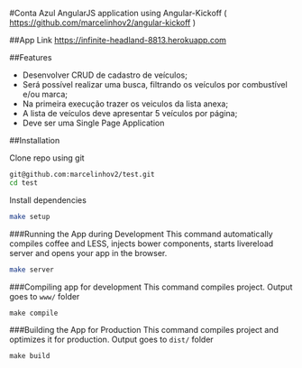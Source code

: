 #Conta Azul
AngularJS application using Angular-Kickoff ( https://github.com/marcelinhov2/angular-kickoff )

##App Link
https://infinite-headland-8813.herokuapp.com

##Features
* Desenvolver CRUD de cadastro de veículos;
* Será possível realizar uma busca, filtrando os veículos por combustível e/ou marca;
* Na primeira execução trazer os veiculos da lista anexa;
* A lista de veículos deve apresentar 5 veículos por página;
* Deve ser uma Single Page Application

##Installation

Clone repo using git
```sh
git@github.com:marcelinhov2/test.git
cd test
```

Install dependencies
```sh
make setup
```

###Running the App during Development
This command automatically compiles coffee and LESS, injects bower components, starts livereload server and opens your app in the browser.
```sh
make server
```

###Compiling app for development
This command compiles project. Output goes to ```www/``` folder
```
make compile
```

###Building the App for Production
This command compiles project and optimizes it for production. Output goes to ```dist/``` folder
```
make build
```
